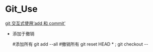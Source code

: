 # Git_Use
<a href="https://git-scm.com/book/zh/v2/Git-%E5%B7%A5%E5%85%B7-%E4%BA%A4%E4%BA%92%E5%BC%8F%E6%9A%82%E5%AD%98"> git 交互式使用‘add 和 commit’</a> </br>

- 添加于撤销


  #添加所有
  git add --all
  #撤销所有
  git reset HEAD * ; git checkout -- <file>
